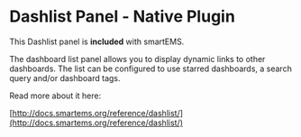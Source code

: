 # Dashlist Panel -  Native Plugin

This Dashlist panel is **included** with smartEMS.

The dashboard list panel allows you to display dynamic links to other dashboards. The list can be configured to use starred dashboards, a search query and/or dashboard tags.

Read more about it here:

[http://docs.smartems.org/reference/dashlist/](http://docs.smartems.org/reference/dashlist/)